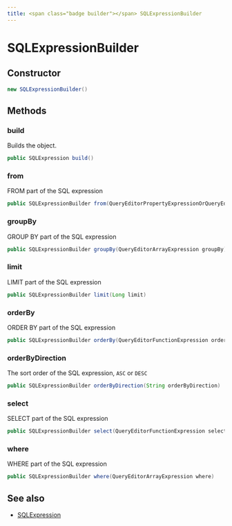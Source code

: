 ```yaml
---
title: <span class="badge builder"></span> SQLExpressionBuilder
---
```

# <span class="badge builder"></span> SQLExpressionBuilder

## Constructor

```java
new SQLExpressionBuilder()
```
## Methods

### <span class="badge object-method"></span> build

Builds the object.

```java
public SQLExpression build()
```

### <span class="badge object-method"></span> from

FROM part of the SQL expression

```java
public SQLExpressionBuilder from(QueryEditorPropertyExpressionOrQueryEditorFunctionExpression from)
```

### <span class="badge object-method"></span> groupBy

GROUP BY part of the SQL expression

```java
public SQLExpressionBuilder groupBy(QueryEditorArrayExpression groupBy)
```

### <span class="badge object-method"></span> limit

LIMIT part of the SQL expression

```java
public SQLExpressionBuilder limit(Long limit)
```

### <span class="badge object-method"></span> orderBy

ORDER BY part of the SQL expression

```java
public SQLExpressionBuilder orderBy(QueryEditorFunctionExpression orderBy)
```

### <span class="badge object-method"></span> orderByDirection

The sort order of the SQL expression, `ASC` or `DESC`

```java
public SQLExpressionBuilder orderByDirection(String orderByDirection)
```

### <span class="badge object-method"></span> select

SELECT part of the SQL expression

```java
public SQLExpressionBuilder select(QueryEditorFunctionExpression select)
```

### <span class="badge object-method"></span> where

WHERE part of the SQL expression

```java
public SQLExpressionBuilder where(QueryEditorArrayExpression where)
```

## See also

 * <span class="badge object-type-class"></span> [SQLExpression](./object-SQLExpression.md)
